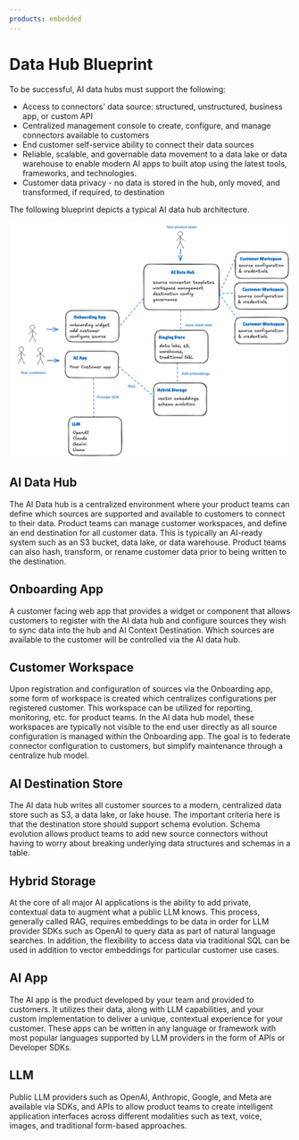 ```yaml
---
products: embedded
---
```


# Data Hub Blueprint

To be successful, AI data hubs must support the following:

- Access to connectors' data source: structured, unstructured, business app, or custom API
- Centralized management console to create, configure, and manage connectors available to customers
- End customer self-service ability to connect their data sources
- Reliable, scalable, and governable data movement to a data lake or data warehouse to enable modern AI apps to built atop using the latest tools, frameworks, and technologies.
- Customer data privacy - no data is stored in the hub, only moved, and transformed, if required, to destination

The following blueprint depicts a typical AI data hub architecture.

![Overview of the AI data hub blueprint.](./assets/data-hub-overview.png)

## AI Data Hub

The AI Data hub is a centralized environment where your product teams can define which sources are supported and available to customers to connect to their data. Product teams can manage customer workspaces, and define an end destination for all customer data. This is typically an AI-ready system such as an S3 bucket, data lake, or data warehouse. Product teams can also hash, transform, or rename customer data prior to being written to the destination.

## Onboarding App

A customer facing web app that provides a widget or component that allows customers to register with the AI data hub and configure sources they wish to sync data into the hub and AI Context Destination. Which sources are available to the customer will be controlled via the AI data hub.

## Customer Workspace

Upon registration and configuration of sources via the Onboarding app, some form of workspace is created which centralizes configurations per registered customer. This workspace can be utilized for reporting, monitoring, etc. for product teams. In the AI data hub model, these workspaces are typically not visible to the end user directly as all source configuration is managed within the Onboarding app. The goal is to federate connector configuration to customers, but simplify maintenance through a centralize hub model.

## AI  Destination Store

The AI data hub writes all customer sources to a modern, centralized data store such as S3, a data lake, or lake house. The important criteria here is that the destination store should support schema evolution. Schema evolution allows product teams to add new source connectors without having to worry about breaking underlying data structures and schemas in a table.

## Hybrid Storage

At the core of all major AI applications is the ability to add private, contextual data to augment what a public LLM knows. This process, generally called RAG, requires embeddings to be data in order for LLM provider SDKs such as OpenAI to query data as part of natural language searches. In addition,  the flexibility to access data via traditional SQL can be used in addition to vector embeddings for particular customer use cases.

## AI App

The AI app is the product developed by your team and provided to customers. It utilizes their data, along with LLM capabilities, and your custom implementation to deliver a unique, contextual experience for your customer. These apps can be written in any language or framework with most popular languages supported by LLM providers in the form of APIs or Developer SDKs.

## LLM

Public LLM providers such as OpenAI, Anthropic, Google, and Meta are available via SDKs, and APIs to allow product teams to create intelligent application interfaces across different modalities such as text, voice, images, and traditional form-based approaches.
